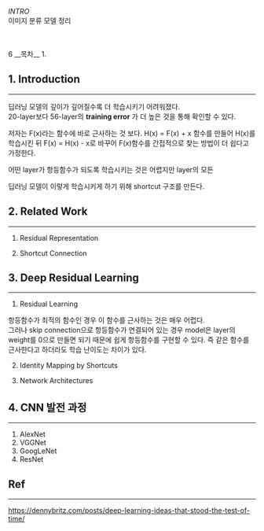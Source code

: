 *INTRO*   
이미지 분류 모델 정리 

<br>
<br>
6
__목차__  
1. 


## 1. Introduction
___

딥러닝 모델의 깊이가 깊어질수록 더 학습시키기 어려워졌다.  
20-layer보다 56-layer의 __training error__ 가 더 높은 것을 통해 확인할 수 있다.  

저자는 F(x)라는 함수에 바로 근사하는 것 보다. H(x) = F(x) + x 함수를 만들어 H(x)를 학습시킨 뒤 F(x) = H(x) - x로 바꾸어 F(x)함수를 간접적으로 찾는 방법이 더 쉽다고 가정한다. 

어떤 layer가 항등함수가 되도록 학습시키는 것은 어렵지만 layer의 모든 

딥러닝 모델이 이렇게 학습시키게 하기 위해 shortcut 구조를 만든다.  




## 2. Related Work 
___
1) Residual Representation 

2) Shortcut Connection 

## 3. Deep Residual Learning 
___
1) Residual Learning  

항등함수가 최적의 함수인 경우 이 함수를 근사하는 것은 매우 어렵다.  
그러나 skip connection으로 항등함수가 연결되어 있는 경우 model은 layer의 weight를 0으로 만들면 되기 때문에 쉽게 항등함수를 구현할 수 있다. 즉 같은 함수를 근사한다고 하더라도 학습 난이도는 차이가 있다.  

2) Identity Mapping by Shortcuts 

3) Network Architectures 




## 4. CNN 발전 과정 
___

1. AlexNet
2. VGGNet
3. GoogLeNet
4. ResNet



## Ref
---
https://dennybritz.com/posts/deep-learning-ideas-that-stood-the-test-of-time/ 
